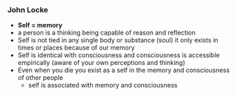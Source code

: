 ### John Locke
- **Self = memory**
- a person is a thinking being capable of reason and reflection
- Self is not tied in any single body or substance (soul) it only exists in times or places because of our memory
- Self is identical with consciousness and consciousness is accessible empirically (aware of your own perceptions and thinking)
- Even when you die you exist as a self in the memory and consciousness of other people
	- self is associated with memory and consciousness

